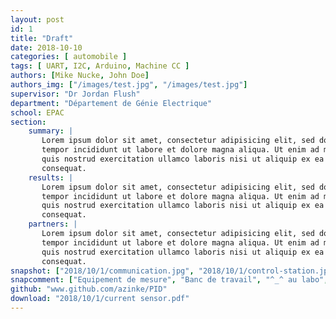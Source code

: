 ```yaml
---
layout: post
id: 1
title: "Draft"
date: 2018-10-10
categories: [ automobile ]
tags: [ UART, I2C, Arduino, Machine CC ]
authors: [Mike Nucke, John Doe]
authors_img: ["/images/test.jpg", "/images/test.jpg"]
supervisor: "Dr Jordan Flush"
department: "Département de Génie Electrique"
school: EPAC
section:
    summary: |
       Lorem ipsum dolor sit amet, consectetur adipisicing elit, sed do eiusmod
       tempor incididunt ut labore et dolore magna aliqua. Ut enim ad minim veniam,
       quis nostrud exercitation ullamco laboris nisi ut aliquip ex ea commodo
       consequat.
    results: |
       Lorem ipsum dolor sit amet, consectetur adipisicing elit, sed do eiusmod
       tempor incididunt ut labore et dolore magna aliqua. Ut enim ad minim veniam,
       quis nostrud exercitation ullamco laboris nisi ut aliquip ex ea commodo
       consequat.
    partners: |
       Lorem ipsum dolor sit amet, consectetur adipisicing elit, sed do eiusmod
       tempor incididunt ut labore et dolore magna aliqua. Ut enim ad minim veniam,
       quis nostrud exercitation ullamco laboris nisi ut aliquip ex ea commodo
       consequat.
snapshot: ["2018/10/1/communication.jpg", "2018/10/1/control-station.jpg", "2018/10/1/instrument.jpg", "2018/10/1/power.jpg"]
snapcomment: ["Equipement de mesure", "Banc de travail", "^_^ au labo", "alimentation électrique"]
github: "www.github.com/azinke/PID"
download: "2018/10/1/current sensor.pdf"
---
```





